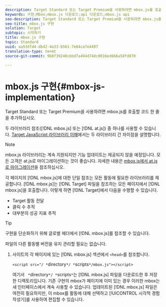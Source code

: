 ```yaml
---
description: Target Standard 또는 Target Premium을 사용하려면 mbox.js를 호출할 코드 한 줄을 추가하십시오.
keywords: 구현;Mbox;mbox.js 다운로드;api 다운로드;mbox.js api
seo-description: Target Standard 또는 Target Premium을 사용하려면 mbox.js를 호출할 코드 한 줄을 추가하십시오.
seo-title: mbox.js 구현
solution: Target
subtopic: 시작하기
title: mbox.js 구현
topic: Standard
uuid: aa53dfd4-db42-4a33-b561-7e84ca7e4497
translation-type: tm+mt
source-git-commit: 9b8f39240cbbd7a494d74dc0016ed666a58fd870

---
```



# mbox.js 구현{#mbox-js-implementation}

Target Standard 또는 Target Premium을 사용하려면 mbox.js를 호출할 코드 한 줄을 추가하십시오.

두 라이브러리 참조([!DNL mbox.js] 또는 [!DNL at.js]) 중 하나를 사용할 수 있습니다. [Target JavaScript 라이브러리 이해](../../../c-implementing-target/c-considerations-before-you-implement-target/target-implement.md#concept_60B748DE4293488F917E8F1FA4C7E9EB)에서는 두 라이브러리 간 차이점을 설명합니다.

>[!NOTE]
>
>mbox.js 라이브러리는 계속 지원되지만 기능 업데이트는 제공되지 않을 예정입니다. 모든 고객은 at.js로 마이그레이션하는 것이 좋습니다. 자세한 내용은 [mbox.js에서 at.js로 마이그레이션](../../../c-implementing-target/c-implementing-target-for-client-side-web/t-mbox-download/c-target-atjs-implementation/target-migrate-atjs.md#task_DE55DCE9AC2F49728395665DE1B1E6EA)을 참조하십시오.

각 페이지의 [!DNL mbox.js]에 대한 단일 참조는 모든 활동에 필요한 라이브러리를 제공합니다. [!DNL mbox.js]는 [!DNL Target] 파일을 참조하는 모든 페이지에서 [!DNL mbox.js]을 호출합니다. 이렇게 하면 [!DNL Target]에서 다음을 수행할 수 있습니다.

* Target 활동 전달
* 클릭 수 추적
* 대부분의 성공 지표 추적

>[!TIP]
>
>구현을 단순화하기 위해 글로벌 헤더에서 [!DNL mbox.js]를 참조할 수 있습니다.

파일의 다른 활동별 버전을 유지 관리할 필요는 없습니다.

1. 사이트의 각 페이지에 있는 [!DNL mbox.js] 섹션에서 `<head>`를 참조합니다.

   `<script src="/ *`directory`*/ *`scripts`*/mbox.js"></script>`

   여기서 ` *`directory`*/ *`scripts`*`는 [!DNL mbox.js] 파일을 다운로드한 후 저장한 디렉토리입니다.
기존 구현의 mbox가 페이지에 이미 있는 경우 이러한 mbox는 새 인터페이스에서 계속 사용할 수 있습니다. 업데이트된 [!DNL mbox.js] 파일은 여전히 필요하지만, 이 mbox를 활동에 대해 선택하고 [!UICONTROL 시각적 경험 작성기]를 사용하여 편집할 수 있습니다.